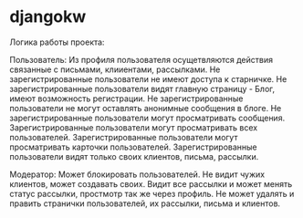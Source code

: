 # djangokw

Логика работы проекта:

  Пользователь: 
          Из профиля пользователя осущетвляются действия связанные с письмами, клииентами, рассылками.
          Не зарегистрированные пользователи не имеют доступа к старничке.
          Не зарегистрированные пользователи видят главную страницу - Блог, имеют возможность регистрации.
          Не зарегистрированные пользователи не могут оставлять анонимные сообщения в блоге.
          Не зарегистрированные пользователи могут просматривать сообщения.
          Зарегистрированные пользователи могут просматривать всех пользователей.
          Зарегистрированные пользователи могут просматривать карточки пользователей.
          Зарегистрированные пользователи видят только своих клиентов, письма, рассылки.

 
  Модератор:
          Может блокировать пользователей.
          Не видит чужих клиентов, может создавать своих.
          Видит все рассылки и может менять статус рассылки, простмотр так же через профиль.
          Не может удалять и править странички пользователей, их рассылки, письма и клиентов.
